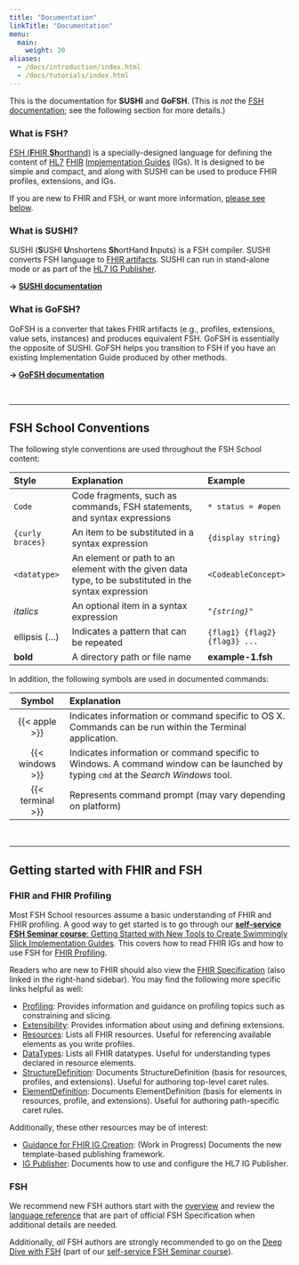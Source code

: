 ```yaml
---
title: "Documentation"
linkTitle: "Documentation"
menu:
  main:
    weight: 20
aliases:
  - /docs/introduction/index.html
  - /docs/tutorials/index.html
---
```


This is the documentation for **SUSHI** and **GoFSH**. (This is *not* the [FSH documentation](https://hl7.org/fhir/uv/shorthand/reference.html); see the following section for more details.)

### What is FSH?

[FSH (**F**HIR **Sh**orthand)](https://hl7.org/fhir/uv/shorthand/) is a specially-designed language for defining the content of [HL7](https://hl7.org/) [FHIR](https://www.hl7.org/fhir/R4/overview.html) [Implementation Guides](https://www.hl7.org/fhir/implementationguide.html) (IGs). It is designed to be simple and compact, and along with SUSHI can be used to produce FHIR profiles, extensions, and IGs.

If you are new to FHIR and FSH, or want more information, [please see below](#getting-started-with-fhir-and-fsh).

### What is SUSHI?

SUSHI (**S**USHI **U**nshortens **Sh**ortHand **I**nputs) is a FSH compiler. SUSHI converts FSH language to [FHIR artifacts](https://www.hl7.org/fhir/R4/overview.html). SUSHI can run in stand-alone mode or as part of the [HL7 IG Publisher](https://confluence.hl7.org/display/FHIR/IG+Publisher+Documentation).

**→ [SUSHI documentation](/docs/sushi/)**

### What is GoFSH?

GoFSH is a converter that takes FHIR artifacts (e.g., profiles, extensions, value sets, instances) and produces equivalent FSH. GoFSH is essentially the opposite of SUSHI. GoFSH helps you transition to FSH if you have an existing Implementation Guide produced by other methods.

**→ [GoFSH documentation](/docs/gofsh/)**

<br>

----

## FSH School Conventions

The following style conventions are used throughout the FSH School content:

| Style | Explanation | Example |
|:------------|:------|:---------|
| `Code` | Code fragments, such as commands, FSH statements, and syntax expressions  | `* status = #open` |
| `{curly braces}` | An item to be substituted in a syntax expression | `{display string}` |
| `<datatype>` | An element or path to an element with the given data type, to be substituted in the syntax expression | `<CodeableConcept>`
| _italics_ | An optional item in a syntax expression | <code><i>"{string}"</i></code> |
| ellipsis (...) | Indicates a pattern that can be repeated | <code>{flag1} {flag2} {flag3}&nbsp;...</code>
| **bold** | A directory path or file name | **example-1.fsh** |

In addition, the following symbols are used in documented commands:

| Symbol | Explanation |
|:----------:|:------|
| {{< apple >}} | Indicates information or command specific to OS X. Commands can be run within the Terminal application. |
| {{< windows >}} | Indicates information or command specific to Windows. A command window can be launched by typing `cmd` at the _Search Windows_ tool. |
| {{< terminal >}} | Represents command prompt (may vary depending on platform) |

<br>

----


## Getting started with FHIR and FSH

### FHIR and FHIR Profiling

Most FSH School resources assume a basic understanding of FHIR and FHIR profiling. A good way to get started is to go through our [**self-service FSH Seminar course**: Getting Started with New Tools to Create Swimmingly Slick Implementation Guides](/courses/). This covers how to read FHIR IGs and how to use FSH for [FHIR Profiling](https://hl7.org/fhir/profiling.html).

Readers who are new to FHIR should also view the [FHIR Specification](https://hl7.org/fhir/) (also linked in the right-hand sidebar). You may find the following more specific links helpful as well:

* [Profiling](http://hl7.org/fhir/profiling.html): Provides information and guidance on profiling topics such as constraining and slicing.
* [Extensibility](http://hl7.org/fhir/extensibility.html): Provides information about using and defining extensions.
* [Resources](http://hl7.org/fhir/resourcelist.html): Lists all FHIR resources. Useful for referencing available elements as you write profiles.
* [DataTypes](http://hl7.org/fhir/datatypes.html): Lists all FHIR datatypes. Useful for understanding types declared in resource elements.
* [StructureDefinition](http://hl7.org/fhir/structuredefinition.html): Documents StructureDefinition (basis for resources, profiles, and extensions). Useful for authoring top-level caret rules.
* [ElementDefinition](http://hl7.org/fhir/elementdefinition.html#ElementDefinition): Documents ElementDefinition (basis for elements in resources, profile, and extensions). Useful for authoring path-specific caret rules.

Additionally, these other resources may be of interest:

* [Guidance for FHIR IG Creation](https://build.fhir.org/ig/FHIR/ig-guidance/): (Work in Progress) Documents the new template-based publishing framework.
* [IG Publisher](https://confluence.hl7.org/display/FHIR/IG+Publisher+Documentation): Documents how to use and configure the HL7 IG Publisher.

### FSH

We recommend new FSH authors start with the [overview](https://hl7.org/fhir/uv/shorthand/) and review the [language reference](https://hl7.org/fhir/uv/shorthand/reference.html) that are part of official FSH Specification when additional details are needed.

Additionally, *all* FSH authors are strongly recommended to go on the [Deep Dive with FSH](https://fshschool.org/courses/fsh-seminar/04-deep-dive-with-fsh.html) (part of our [self-service FSH Seminar course](/courses/)).